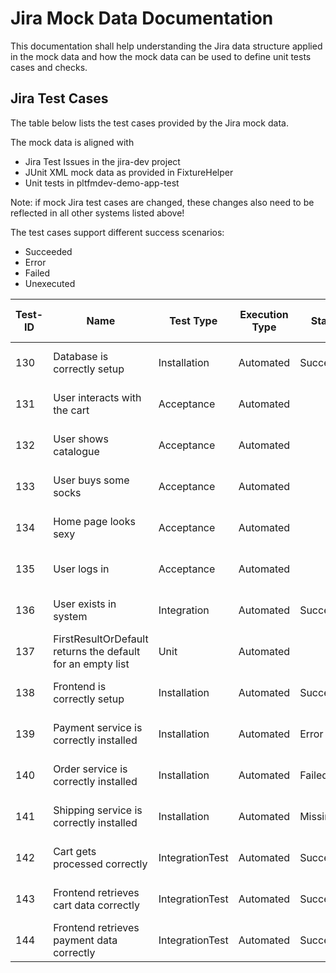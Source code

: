 # Jira Mock Data Documentation
This documentation shall help understanding the Jira data structure applied in the mock data and how the mock data
can be used to define unit tests cases and checks.

## Jira Test Cases
The table below lists the test cases provided by the Jira mock data.

The mock data is aligned with
- Jira Test Issues in the jira-dev project
- JUnit XML mock data as provided in FixtureHelper
- Unit tests in pltfmdev-demo-app-test

Note: if mock Jira test cases are changed, these changes also need to be reflected in all other systems listed above!

The test cases support different success scenarios:
- Succeeded
- Error
- Failed
- Unexecuted



| Test-ID | Name | Test Type | Execution Type | Status | Component | Outcome in Junit XML |
| ------- | ---- | --------- | -------------- | ------ | --------- | -------------------- |
| 130 | Database is correctly setup | Installation | Automated | Succeeded | Technology-demo-app-payment | sockshop-suite-1 |
| 131 | User interacts with the cart | Acceptance | Automated |  | Technology-demo-app-payment | unexecuted |
| 132 | User shows catalogue | Acceptance | Automated |  | Technology-demo-app-payment | unexecuted |
| 133 | User buys some socks | Acceptance | Automated |  | Technology-demo-app-payment | unexecuted |
| 134 | Home page looks sexy | Acceptance | Automated |  | Technology-demo-app-payment | unexecuted |
| 135 | User logs in | Acceptance | Automated | | Technology-demo-app-payment | unexecuted |
| 136 | User exists in system | Integration | Automated | Succeeded | Technology-demo-app-payment | sockshop-suite-4 |
| 137 | FirstResultOrDefault returns the default for an empty list | Unit | Automated |  | Technology-demo-app-payment | unexecuted |
| 138 | Frontend is correctly setup | Installation | Automated | Succeeded | Technology-demo-app-payment | sockshop-suite-3 |
| 139 | Payment service is correctly installed | Installation | Automated | Error | Technology-demo-app-payment | sockshop-suite-1 |
| 140 | Order service is correctly installed | Installation | Automated | Failed | Technology-demo-app-payment | sockshop-suite-2 |
| 141 | Shipping service is correctly installed | Installation | Automated | Missing | Technology-demo-app-payment | sockshop-suite-2 |
| 142 | Cart gets processed correctly | IntegrationTest | Automated | Succeeded | Technology-demo-app-payment | sockshop-suite-4 |
| 143| Frontend retrieves cart data correctly | IntegrationTest | Automated | Succeeded | Technology-demo-app-payment | sockshop-suite-4 |
| 144 | Frontend retrieves payment data correctly | IntegrationTest | Automated | Succeeded | Technology-demo-app-payment | sockshop-suite-4 |
